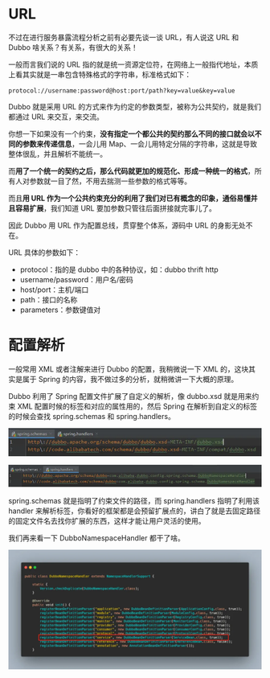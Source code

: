 # URL

不过在进行服务暴露流程分析之前有必要先谈一谈 URL，有人说这 URL 和 Dubbo 啥关系？有关系，有很大的关系！

一般而言我们说的 URL 指的就是统一资源定位符，在网络上一般指代地址，本质上看其实就是一串包含特殊格式的字符串，标准格式如下：

```
protocol://username:password@host:port/path?key=value&key=value
```

Dubbo 就是采用 URL 的方式来作为约定的参数类型，被称为公共契约，就是我们都通过 URL 来交互，来交流。

你想一下如果没有一个约束，**没有指定一个都公共的契约那么不同的接口就会以不同的参数来传递信息**，一会儿用 Map、一会儿用特定分隔的字符串，这就是导致整体很乱，并且解析不能统一。

而**用了一个统一的契约之后，那么代码就更加的规范化、形成一种统一的格式**，所有人对参数就一目了然，不用去揣测一些参数的格式等等。

而且**用 URL 作为一个公共约束充分的利用了我们对已有概念的印象，通俗易懂并且容易扩展**，我们知道 URL 要加参数只管往后面拼接就完事儿了。

因此 Dubbo 用 URL 作为配置总线，贯穿整个体系，源码中 URL 的身影无处不在。

URL 具体的参数如下：

- protocol：指的是 dubbo 中的各种协议，如：dubbo thrift http
- username/password：用户名/密码
- host/port：主机/端口
- path：接口的名称
- parameters：参数键值对

# 配置解析

一般常用 XML 或者注解来进行 Dubbo 的配置，我稍微说一下 XML 的，这块其实是属于 Spring 的内容，我不做过多的分析，就稍微讲一下大概的原理。

Dubbo 利用了 Spring 配置文件扩展了自定义的解析，像 dubbo.xsd 就是用来约束 XML 配置时候的标签和对应的属性用的，然后 Spring 在解析到自定义的标签的时候会查找 spring.schemas 和 spring.handlers。

![图片](images/640-20220108190655816)

![图片](images/640-20220108190655799)

spring.schemas 就是指明了约束文件的路径，而 spring.handlers 指明了利用该 handler 来解析标签，你看好的框架都是会预留扩展点的，讲白了就是去固定路径的固定文件名去找你扩展的东西，这样才能让用户灵活的使用。

我们再来看一下 DubboNamespaceHandler 都干了啥。

![图片](images/640-20220108190717341)
